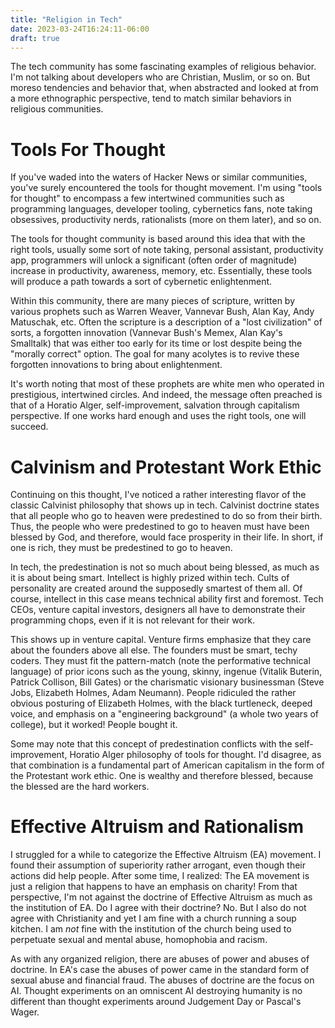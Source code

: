 ```yaml
---
title: "Religion in Tech"
date: 2023-03-24T16:24:11-06:00
draft: true
---
```


The tech community has some fascinating examples of religious
behavior. I'm not talking about developers who are Christian, Muslim,
or so on. But moreso tendencies and behavior that, when abstracted and
looked at from a more ethnographic perspective, tend to match similar
behaviors in religious communities.

# Tools For Thought

If you've waded into the waters of Hacker News or similar communities,
you've surely encountered the tools for thought movement. I'm using
"tools for thought" to encompass a few intertwined communities such as
programming languages, developer tooling, cybernetics fans, note
taking obsessives, productivity nerds, rationalists (more on them
later), and so on.

The tools for thought community is based around this idea that with
the right tools, usually some sort of note taking, personal assistant,
productivity app, programmers will unlock a significant (often order
of magnitude) increase in productivity, awareness, memory,
etc. Essentially, these tools will produce a path towards a sort of
cybernetic enlightenment.

Within this community, there are many pieces of scripture, written by
various prophets such as Warren Weaver, Vannevar Bush, Alan Kay, Andy
Matuschak, etc. Often the scripture is a description of a "lost
civilization" of sorts, a forgotten innovation (Vannevar Bush's Memex,
Alan Kay's Smalltalk) that was either too early for its time or lost
despite being the "morally correct" option. The goal for many acolytes
is to revive these forgotten innovations to bring about enlightenment.

It's worth noting that most of these prophets are white men who
operated in prestigious, intertwined circles. And indeed, the message
often preached is that of a Horatio Alger, self-improvement, salvation
through capitalism perspective. If one works hard enough and uses the
right tools, one will succeed.

# Calvinism and Protestant Work Ethic

Continuing on this thought, I've noticed a rather interesting flavor
of the classic Calvinist philosophy that shows up in tech. Calvinist
doctrine states that all people who go to heaven were predestined to
do so from their birth. Thus, the people who were predestined to go to
heaven must have been blessed by God, and therefore, would face
prosperity in their life. In short, if one is rich, they must be
predestined to go to heaven.

In tech, the predestination is not so much about being blessed, as
much as it is about being smart. Intellect is highly prized within
tech. Cults of personality are created around the supposedly smartest
of them all. Of course, intellect in this case means technical ability
first and foremost. Tech CEOs, venture capital investors, designers
all have to demonstrate their programming chops, even if it is not
relevant for their work.

This shows up in venture capital. Venture firms emphasize that they
care about the founders above all else. The founders must be smart,
techy coders. They must fit the pattern-match (note the performative
technical language) of prior icons such as the young, skinny, ingenue
(Vitalik Buterin, Patrick Collison, Bill Gates) or the charismatic
visionary businessman (Steve Jobs, Elizabeth Holmes, Adam Neumann). People
ridiculed the rather obvious posturing of Elizabeth Holmes, with the
black turtleneck, deeped voice, and emphasis on a "engineering
background" (a whole two years of college), but it worked! People
bought it.

Some may note that this concept of predestination conflicts with the
self-improvement, Horatio Alger philosophy of tools for thought. I'd
disagree, as that combination is a fundamental part of American
capitalism in the form of the Protestant work ethic. One is wealthy
and therefore blessed, because the blessed are the hard workers.

# Effective Altruism and Rationalism

I struggled for a while to categorize the Effective Altruism (EA)
movement. I found their assumption of superiority rather arrogant,
even though their actions did help people. After some time, I
realized: The EA movement is just a religion that happens to have an
emphasis on charity! From that perspective, I'm not against the
doctrine of Effective Altruism as much as the institution of EA. Do I
agree with their doctrine?  No. But I also do not agree with
Christianity and yet I am fine with a church running a soup kitchen. I
am *not* fine with the institution of the church being used to
perpetuate sexual and mental abuse, homophobia and racism.

As with any organized religion, there are abuses of power and abuses
of doctrine. In EA's case the abuses of power came in the standard
form of sexual abuse and financial fraud. The abuses of doctrine are
the focus on AI. Thought experiments on an omniscent AI destroying
humanity is no different than thought experiments around Judgement Day
or Pascal's Wager.


